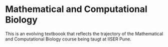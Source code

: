 # Mathematical and Computational Biology
This is an evolving textboook that reflects the trajectory of the Mathematical and Computational Biology course being taugt at IISER Pune. 
